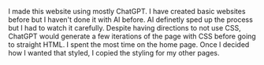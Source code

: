 I made this website using mostly ChatGPT. I have created basic websites before but I haven't done it with AI before. AI definetly sped up the process but I had to watch it carefully. Despite having directions to not use CSS, ChatGPT would generate a few iterations of the page with CSS before going to straight HTML. I spent the most time on the home page. Once I decided how I wanted that styled, I copied the styling for my other pages.
